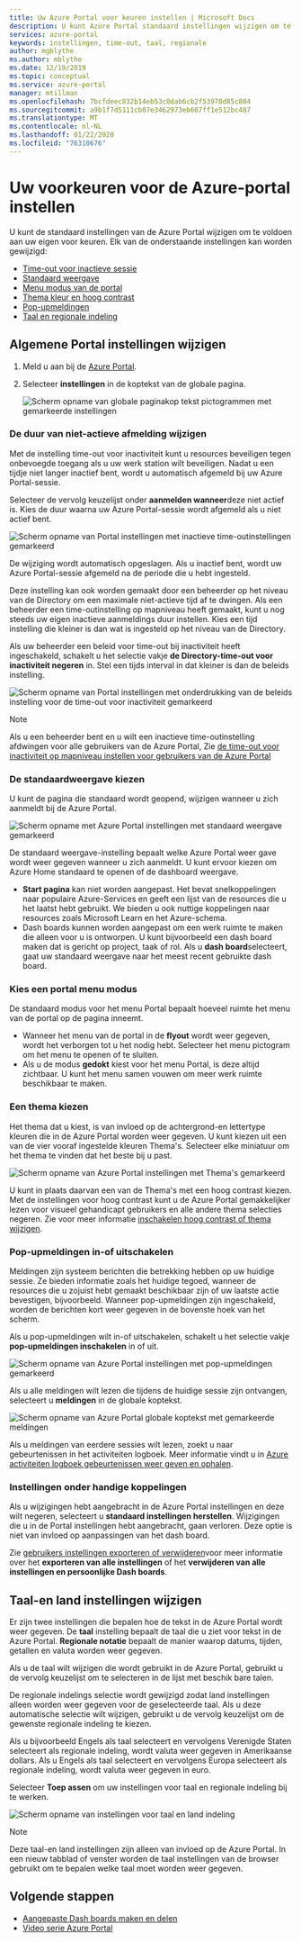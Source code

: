 ```yaml
---
title: Uw Azure Portal voor keuren instellen | Microsoft Docs
description: U kunt Azure Portal standaard instellingen wijzigen om te voldoen aan uw eigen voor keuren. De instellingen omvatten een inactieve sessietime-out, de standaard weergave, de menu modus, het contrast, het thema, de meldingen en de taal-en regionale notaties
services: azure-portal
keywords: instellingen, time-out, taal, regionale
author: mgblythe
ms.author: mblythe
ms.date: 12/19/2019
ms.topic: conceptual
ms.service: azure-portal
manager: mtillman
ms.openlocfilehash: 7bcfdeec832b14eb53c0dab6cb2f53970d85c804
ms.sourcegitcommit: a9b1f7d5111cb07e3462973eb607ff1e512bc407
ms.translationtype: MT
ms.contentlocale: nl-NL
ms.lasthandoff: 01/22/2020
ms.locfileid: "76310676"
---
```

# <a name="set-your-azure-portal-preferences"></a>Uw voorkeuren voor de Azure-portal instellen

U kunt de standaard instellingen van de Azure Portal wijzigen om te voldoen aan uw eigen voor keuren. Elk van de onderstaande instellingen kan worden gewijzigd:

* [Time-out voor inactieve sessie](#change-the-idle-duration-for-inactive-sign-out)
* [Standaard weergave](#choose-your-default-view)
* [Menu modus van de portal](#choose-a-portal-menu-mode)
* [Thema kleur en hoog contrast](#choose-a-theme)
* [Pop-upmeldingen](#enable-or-disable-pop-up-notifications)
* [Taal en regionale indeling](#change-language-and-regional-settings)

## <a name="change-general-portal-settings"></a>Algemene Portal instellingen wijzigen

1. Meld u aan bij de [Azure Portal](https://portal.azure.com).
2. Selecteer **instellingen** in de koptekst van de globale pagina.

    ![Scherm opname van globale paginakop tekst pictogrammen met gemarkeerde instellingen](./media/set-preferences/header-settings.png)

### <a name="change-the-idle-duration-for-inactive-sign-out"></a>De duur van niet-actieve afmelding wijzigen

Met de instelling time-out voor inactiviteit kunt u resources beveiligen tegen onbevoegde toegang als u uw werk station wilt beveiligen. Nadat u een tijdje niet langer inactief bent, wordt u automatisch afgemeld bij uw Azure Portal-sessie.

Selecteer de vervolg keuzelijst onder **aanmelden wanneer**deze niet actief is. Kies de duur waarna uw Azure Portal-sessie wordt afgemeld als u niet actief bent.

   ![Scherm opname van Portal instellingen met inactieve time-outinstellingen gemarkeerd](./media/set-preferences/inactive-signout-user.png)

De wijziging wordt automatisch opgeslagen. Als u inactief bent, wordt uw Azure Portal-sessie afgemeld na de periode die u hebt ingesteld.

Deze instelling kan ook worden gemaakt door een beheerder op het niveau van de Directory om een maximale niet-actieve tijd af te dwingen. Als een beheerder een time-outinstelling op mapniveau heeft gemaakt, kunt u nog steeds uw eigen inactieve aanmeldings duur instellen. Kies een tijd instelling die kleiner is dan wat is ingesteld op het niveau van de Directory.

Als uw beheerder een beleid voor time-out bij inactiviteit heeft ingeschakeld, schakelt u het selectie vakje **de Directory-time-out voor inactiviteit negeren** in. Stel een tijds interval in dat kleiner is dan de beleids instelling.

   ![Scherm opname van Portal instellingen met onderdrukking van de beleids instelling voor de time-out voor inactiviteit gemarkeerd](./media/set-preferences/inactive-signout-override.png)


> [!NOTE]
> Als u een beheerder bent en u wilt een inactieve time-outinstelling afdwingen voor alle gebruikers van de Azure Portal, Zie [de time-out voor inactiviteit op mapniveau instellen voor gebruikers van de Azure Portal](admin-timeout.md)
>

### <a name="choose-your-default-view"></a>De standaardweergave kiezen 

U kunt de pagina die standaard wordt geopend, wijzigen wanneer u zich aanmeldt bij de Azure Portal.

   ![Scherm opname met Azure Portal instellingen met standaard weergave gemarkeerd](./media/set-preferences/default-view.png)

De standaard weergave-instelling bepaalt welke Azure Portal weer gave wordt weer gegeven wanneer u zich aanmeldt. U kunt ervoor kiezen om Azure Home standaard te openen of de dashboard weergave.

* **Start pagina** kan niet worden aangepast.  Het bevat snelkoppelingen naar populaire Azure-Services en geeft een lijst van de resources die u het laatst hebt gebruikt. We bieden u ook nuttige koppelingen naar resources zoals Microsoft Learn en het Azure-schema.
* Dash boards kunnen worden aangepast om een werk ruimte te maken die alleen voor u is ontworpen. U kunt bijvoorbeeld een dash board maken dat is gericht op project, taak of rol. Als u **dash board**selecteert, gaat uw standaard weergave naar het meest recent gebruikte dash board.

### <a name="choose-a-portal-menu-mode"></a>Kies een portal menu modus

De standaard modus voor het menu Portal bepaalt hoeveel ruimte het menu van de portal op de pagina inneemt.

* Wanneer het menu van de portal in de **flyout** wordt weer gegeven, wordt het verborgen tot u het nodig hebt. Selecteer het menu pictogram om het menu te openen of te sluiten.
* Als u de modus **gedokt** kiest voor het menu Portal, is deze altijd zichtbaar. U kunt het menu samen vouwen om meer werk ruimte beschikbaar te maken. 

### <a name="choose-a-theme"></a>Een thema kiezen

Het thema dat u kiest, is van invloed op de achtergrond-en lettertype kleuren die in de Azure Portal worden weer gegeven. U kunt kiezen uit een van de vier vooraf ingestelde kleuren Thema's. Selecteer elke miniatuur om het thema te vinden dat het beste bij u past.

   ![Scherm opname van Azure Portal instellingen met Thema's gemarkeerd](./media/set-preferences/theme.png)

U kunt in plaats daarvan een van de Thema's met een hoog contrast kiezen. Met de instellingen voor hoog contrast kunt u de Azure Portal gemakkelijker lezen voor visueel gehandicapt gebruikers en alle andere thema selecties negeren. Zie voor meer informatie [inschakelen hoog contrast of thema wijzigen](azure-portal-change-theme-high-contrast.md).

### <a name="enable-or-disable-pop-up-notifications"></a>Pop-upmeldingen in-of uitschakelen

Meldingen zijn systeem berichten die betrekking hebben op uw huidige sessie. Ze bieden informatie zoals het huidige tegoed, wanneer de resources die u zojuist hebt gemaakt beschikbaar zijn of uw laatste actie bevestigen, bijvoorbeeld. Wanneer pop-upmeldingen zijn ingeschakeld, worden de berichten kort weer gegeven in de bovenste hoek van het scherm. 

Als u pop-upmeldingen wilt in-of uitschakelen, schakelt u het selectie vakje **pop-upmeldingen inschakelen** in of uit.

   ![Scherm opname van Azure Portal instellingen met pop-upmeldingen gemarkeerd](./media/set-preferences/popup-notifications.png)

Als u alle meldingen wilt lezen die tijdens de huidige sessie zijn ontvangen, selecteert u **meldingen** in de globale koptekst.

   ![Scherm opname van Azure Portal globale koptekst met gemarkeerde meldingen](./media/set-preferences/read-notifications.png)

Als u meldingen van eerdere sessies wilt lezen, zoekt u naar gebeurtenissen in het activiteiten logboek. Meer informatie vindt u in [Azure activiteiten logboek gebeurtenissen weer geven en ophalen](/azure/azure-monitor/platform/activity-log-view).

### <a name="settings-under-useful-links"></a>Instellingen onder handige koppelingen

Als u wijzigingen hebt aangebracht in de Azure Portal instellingen en deze wilt negeren, selecteert u **standaard instellingen herstellen**. Wijzigingen die u in de Portal instellingen hebt aangebracht, gaan verloren. Deze optie is niet van invloed op aanpassingen van het dash board.

Zie [gebruikers instellingen exporteren of verwijderen](azure-portal-export-delete-settings.md)voor meer informatie over het **exporteren van alle instellingen** of het **verwijderen van alle instellingen en persoonlijke Dash boards**.

## <a name="change-language-and-regional-settings"></a>Taal-en land instellingen wijzigen

Er zijn twee instellingen die bepalen hoe de tekst in de Azure Portal wordt weer gegeven. De **taal** instelling bepaalt de taal die u ziet voor tekst in de Azure Portal. **Regionale notatie** bepaalt de manier waarop datums, tijden, getallen en valuta worden weer gegeven.

Als u de taal wilt wijzigen die wordt gebruikt in de Azure Portal, gebruikt u de vervolg keuzelijst om te selecteren in de lijst met beschik bare talen.

De regionale indelings selectie wordt gewijzigd zodat land instellingen alleen worden weer gegeven voor de geselecteerde taal. Als u deze automatische selectie wilt wijzigen, gebruikt u de vervolg keuzelijst om de gewenste regionale indeling te kiezen.

Als u bijvoorbeeld Engels als taal selecteert en vervolgens Verenigde Staten selecteert als regionale indeling, wordt valuta weer gegeven in Amerikaanse dollars. Als u Engels als taal selecteert en vervolgens Europa selecteert als regionale indeling, wordt valuta weer gegeven in euro.

Selecteer **Toep assen** om uw instellingen voor taal en regionale indeling bij te werken.

   ![Scherm opname van instellingen voor taal en land indeling](./media/set-preferences/language.png)

>[!NOTE]
>Deze taal-en land instellingen zijn alleen van invloed op de Azure Portal. In een nieuw tabblad of venster worden de taal instellingen van de browser gebruikt om te bepalen welke taal moet worden weer gegeven.
>

## <a name="next-steps"></a>Volgende stappen

* [Aangepaste Dash boards maken en delen](azure-portal-dashboards.md)
* [Video serie Azure Portal](azure-portal-video-series.md)
